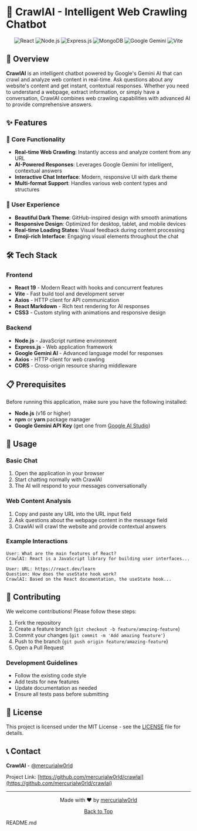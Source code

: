 # 🤖 CrawlAI - Intelligent Web Crawling Chatbot

<div align="center">
  <img src="https://img.shields.io/badge/React-20232A?style=for-the-badge&logo=react&logoColor=61DAFB" alt="React" />
  <img src="https://img.shields.io/badge/Node.js-339933?style=for-the-badge&logo=nodedotjs&logoColor=white" alt="Node.js" />
  <img src="https://img.shields.io/badge/Express.js-000000?style=for-the-badge&logo=express&logoColor=white" alt="Express.js" />
  <img src="https://img.shields.io/badge/MongoDB-4EA94B?style=for-the-badge&logo=mongodb&logoColor=white" alt="MongoDB" />
  <img src="https://img.shields.io/badge/Google%20Gemini-4285F4?style=for-the-badge&logo=googlegemini&logoColor=white" alt="Google Gemini" />
  <img src="https://img.shields.io/badge/Vite-B73BFE?style=for-the-badge&logo=vite&logoColor=FFD62E" alt="Vite" />
</div>

## 🌟 Overview

**CrawlAI** is an intelligent chatbot powered by Google's Gemini AI that can crawl and analyze web content in real-time. Ask questions about any website's content and get instant, contextual responses. Whether you need to understand a webpage, extract information, or simply have a conversation, CrawlAI combines web crawling capabilities with advanced AI to provide comprehensive answers.

## ✨ Features

### 🚀 Core Functionality
- **Real-time Web Crawling**: Instantly access and analyze content from any URL
- **AI-Powered Responses**: Leverages Google Gemini for intelligent, contextual answers
- **Interactive Chat Interface**: Modern, responsive UI with dark theme
- **Multi-format Support**: Handles various web content types and structures

### 🎨 User Experience
- **Beautiful Dark Theme**: GitHub-inspired design with smooth animations
- **Responsive Design**: Optimized for desktop, tablet, and mobile devices
- **Real-time Loading States**: Visual feedback during content processing
- **Emoji-rich Interface**: Engaging visual elements throughout the chat


## 🛠️ Tech Stack

### Frontend
- **React 19** - Modern React with hooks and concurrent features
- **Vite** - Fast build tool and development server
- **Axios** - HTTP client for API communication
- **React Markdown** - Rich text rendering for AI responses
- **CSS3** - Custom styling with animations and responsive design

### Backend
- **Node.js** - JavaScript runtime environment
- **Express.js** - Web application framework
- **Google Gemini AI** - Advanced language model for responses
- **Axios** - HTTP client for web crawling
- **CORS** - Cross-origin resource sharing middleware

## 📋 Prerequisites

Before running this application, make sure you have the following installed:

- **Node.js** (v16 or higher)
- **npm** or **yarn** package manager
- **Google Gemini API Key** (get one from [Google AI Studio](https://makersuite.google.com/app/apikey))


## 💬 Usage

### Basic Chat
1. Open the application in your browser
2. Start chatting normally with CrawlAI
3. The AI will respond to your messages conversationally

### Web Content Analysis
1. Copy and paste any URL into the URL input field
2. Ask questions about the webpage content in the message field
3. CrawlAI will crawl the website and provide contextual answers

### Example Interactions
```
User: What are the main features of React?
CrawlAI: React is a JavaScript library for building user interfaces...

User: URL: https://react.dev/learn
Question: How does the useState hook work?
CrawlAI: Based on the React documentation, the useState hook...
```


## 🤝 Contributing

We welcome contributions! Please follow these steps:

1. Fork the repository
2. Create a feature branch (`git checkout -b feature/amazing-feature`)
3. Commit your changes (`git commit -m 'Add amazing feature'`)
4. Push to the branch (`git push origin feature/amazing-feature`)
5. Open a Pull Request

### Development Guidelines
- Follow the existing code style
- Add tests for new features
- Update documentation as needed
- Ensure all tests pass before submitting

## 📝 License

This project is licensed under the MIT License - see the [LICENSE](LICENSE) file for details.


## 📞 Contact

**CrawlAI** - [@mercurialw0rld](https://github.com/mercurialw0rld)

Project Link: [https://github.com/mercurialw0rld/crawlai](https://github.com/mercurialw0rld/crawlai)

---

<div align="center">
  <p>Made with ❤️ by <a href="https://github.com/mercurialw0rld">mercurialw0rld</a></p>
  <p>
    <a href="#-crawlai---intelligent-web-crawling-chatbot">Back to Top</a>
  </p>
</div></content>

<parameter name="filePath">README.md
